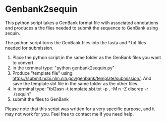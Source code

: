 # Genbank2sequin
This python script takes a GenBank format file with associated annotations and produces a the files needed to submit the sequence to GenBank using sequin. 

The python script turns the GenBank  files into the fasta and *.tbl files needed for submission.
1)  Place the python script in the same folder as the GenBank files you want to convert.  
2) In the terminal type: "python genbank2sequin.py”  
3) Produce "template file" using https://submit.ncbi.nlm.nih.gov/genbank/template/submission/. And save the template.sbt file in the same folder as the other files.    
4) In terminal type: "tbl2asn -t template.sbt.txt -p . -M n -Z discrep -r ./sequin"  
5) submit the files to GenBank  

Please note that this script was written for a very specific purpose, and it may not work for you. Feel free to contact me if you need help.

